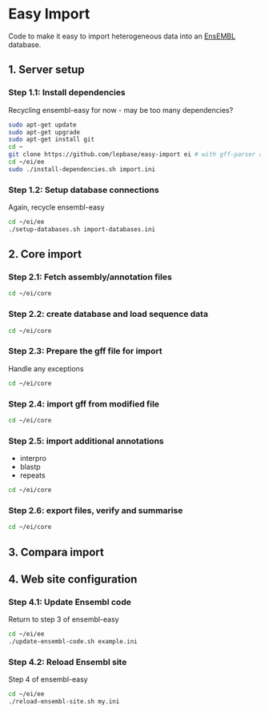 # Easy Import

Code to make it easy to import heterogeneous data into an [EnsEMBL](http://ensembl.org)
  database.

## 1. Server setup

### Step 1.1: Install dependencies

Recycling ensembl-easy for now - may be too many dependencies?

```bash
sudo apt-get update
sudo apt-get upgrade
sudo apt-get install git
cd ~
git clone https://github.com/lepbase/easy-import ei # with gff-parser and ensembl-easy as submodules
cd ~/ei/ee
sudo ./install-dependencies.sh import.ini
```

### Step 1.2: Setup database connections

Again, recycle ensembl-easy

```bash
cd ~/ei/ee
./setup-databases.sh import-databases.ini
```

## 2. Core import

### Step 2.1: Fetch assembly/annotation files

```bash
cd ~/ei/core
```

### Step 2.2: create database and load sequence data

```bash
cd ~/ei/core
```

### Step 2.3: Prepare the gff file for import

Handle any exceptions

```bash
cd ~/ei/core
```

### Step 2.4: import gff from modified file

```bash
cd ~/ei/core
```

### Step 2.5: import additional annotations

- interpro
- blastp
- repeats

```bash
cd ~/ei/core
```

### Step 2.6: export files, verify and summarise

```bash
cd ~/ei/core
```

## 3. Compara import


## 4. Web site configuration

### Step 4.1: Update Ensembl code

Return to step 3 of ensembl-easy

```bash
cd ~/ei/ee
./update-ensembl-code.sh example.ini
```

### Step 4.2: Reload Ensembl site

Step 4 of ensembl-easy

```bash
cd ~/ei/ee
./reload-ensembl-site.sh my.ini
```
